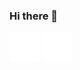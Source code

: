 ### Hi there 👋
[![website](./img/goodreads-light.svg)](https://linkedin.com/in/codeSTACKr#gh-light-mode-only)
[![website](./img/goodreads-dark.svg)](https://linkedin.com/in/codeSTACKr#gh-dark-mode-only)
<!--
**AfonsoBernardes/AfonsoBernardes** is a ✨ _special_ ✨ repository because its `README.md` (this file) appears on your GitHub profile.

Here are some ideas to get you started:

- 🔭 I’m currently working on ...
- 🌱 I’m currently learning ...
- 👯 I’m looking to collaborate on ...
- 🤔 I’m looking for help with ...
- 💬 Ask me about ...
- 📫 How to reach me: ...
- 😄 Pronouns: ...
- ⚡ Fun fact: ...
-->

<br /> 

[linkedin]: www.linkedin.com/in/afonso-bernardes
[goodreads]: https://www.goodreads.com/afonso_bernardes